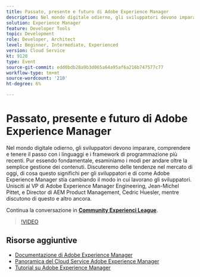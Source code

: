 ```yaml
---
title: Passato, presente e futuro di Adobe Experience Manager
description: Nel mondo digitale odierno, gli sviluppatori devono imparare, comprendere e tenere il passo con i linguaggi e i framework di programmazione più recenti. Pur essendo fondamentale, esaminiamo i modi per andare oltre la semplice gestione dei contenuti. Discuteremo delle tendenze nel mercato di oggi, di cosa questo significhi per gli sviluppatori e di come Adobe Experience Manager stia cambiando il modo in cui lavorano gli sviluppatori. Unisciti al VP di Adobe Experience Manager Engineering, Jean-Michel Pittet, e Director di AEM Product Management, Cedric Huesler, mentre discutono di questo e altro ancora.
solution: Experience Manager
feature: Developer Tools
topic: Development
role: Developer, Architect
level: Beginner, Intermediate, Experienced
version: Cloud Service
kt: 9120
type: Event
source-git-commit: edd0bdb28a9b3d065a64a95af6a216b747577c77
workflow-type: tm+mt
source-wordcount: '210'
ht-degree: 6%

---
```


# Passato, presente e futuro di Adobe Experience Manager

Nel mondo digitale odierno, gli sviluppatori devono imparare, comprendere e tenere il passo con i linguaggi e i framework di programmazione più recenti. Pur essendo fondamentale, esaminiamo i modi per andare oltre la semplice gestione dei contenuti. Discuteremo delle tendenze nel mercato di oggi, di cosa questo significhi per gli sviluppatori e di come Adobe Experience Manager stia cambiando il modo in cui lavorano gli sviluppatori. Unisciti al VP di Adobe Experience Manager Engineering, Jean-Michel Pittet, e Director di AEM Product Management, Cedric Huesler, mentre discutono di questo e altro ancora.

Continua la conversazione in **[Community Experienci League](https://adobe.ly/2WrPvNj)**.

>[!VIDEO](https://video.tv.adobe.com/v/337528/?quality=12&learn=on&hidetitle=true)

## Risorse aggiuntive

- [Documentazione di Adobe Experience Manager ](https://experienceleague.adobe.com/docs/experience-manager-cloud-service.html?lang=it)
- [Panoramica del Cloud Service Adobe Experience Manager](https://experienceleague.adobe.com/docs/experience-manager-cloud-service/overview/home.html)
- [Tutorial su Adobe Experience Manager](https://experienceleague.adobe.com/docs/experience-manager-tutorials.html)
